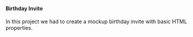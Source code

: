 <h4>Birthday Invite</h4>
  <p>In this project we had to create a mockup birthday invite with basic HTML properties.</p>
